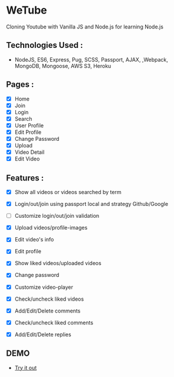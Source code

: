 # WeTube
Cloning Youtube with Vanilla JS and Node.js for learning Node.js

## Technologies Used : 
- NodeJS, ES6, Express, Pug, SCSS, Passport, AJAX, ,Webpack, MongoDB, Mongoose, AWS S3, Heroku 

## Pages :

- [X] Home
- [X] Join
- [X] Login
- [X] Search
- [X] User Profile
- [X] Edit Profile
- [X] Change Password
- [X] Upload
- [X] Video Detail
- [X] Edit Video

## Features :

- [X] Show all videos or videos searched by term
- [X] Login/out/join using passport local and strategy Github/Google   
- [ ] Customize login/out/join validation
- [X] Upload videos/profile-images
- [X] Edit video's info
- [X] Edit profile
- [X] Show liked videos/uploaded videos
- [X] Change password 
- [X] Customize video-player
- [X] Check/uncheck liked videos
- [X] Add/Edit/Delete comments 
- [X] Check/uncheck liked comments
- [X] Add/Edit/Delete replies


## DEMO
- [Try it out](https://damp-fjord-68683.herokuapp.com/)
